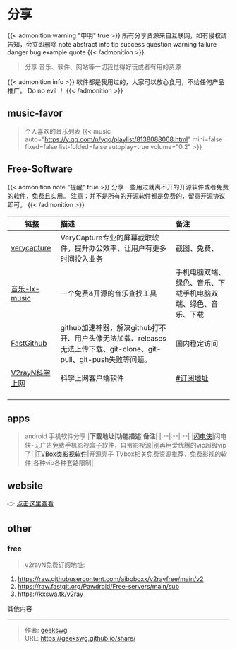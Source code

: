 # 分享

{{< admonition warning "申明" true >}}
所有分享资源来自互联网，如有侵权请告知，会立即删除
note abstract info tip success question warning failure danger bug example quote
{{< /admonition >}}

> 分享 音乐、软件、网站等一切我觉得好玩或者有用的资源

{{< admonition info >}}
软件都是我用过的，大家可以放心食用，不给任何产品推广。
Do no evil ！
{{< /admonition >}}
<!--more-->
## music-favor

> 个人喜欢的音乐列表
{{< music auto="https://y.qq.com/n/yqq/playlist/8138088068.html" mini=false  fixed=false list-folded=false autoplay=true volume="0.2" >}}

## Free-Software

{{< admonition note "提醒" true >}}
分享一些用过就离不开的开源软件或者免费的软件，免费且实用。
注意：并不是所有的开源软件都是免费的，留意开源协议即可。
{{< /admonition >}}

|<center>**链接**</center>| **描述** | **备注** |
|:--|:------|:--|
|[verycapture](https://verycapture.com/cn/download.html)|VeryCapture专业的屏幕截取软件，提升办公效率，让用户有更多时间投入业务|截图、免费、            |
|[音乐-lx-music](https://lxmusic.toside.cn/)|一个免费&开源的音乐查找工具|手机电脑双端、绿色、音乐、下载手机电脑双端、绿色、音乐、下载|
|[FastGithub](https://github.com/dotnetcore/FastGithub/releases)|github加速神器，解决github打不开、用户头像无法加载、releases无法上传下载、git-clone、git-pull、git-push失败等问题。|国内稳定访问|
|[V2rayN科学上网](https://github.com/2dust/v2rayN/releases)|科学上网客户端软件|[#订阅地址](#free)|
|<p style="width:10%"></p>|<p style="width:60%"></p>|<p style="width:30%"></p>|

## apps
> android 手机软件分享
|**下载地址**|**功能描述**|**备注**|
|:--|:--|:--|
|[闪电侠](https://share.weiyun.com/s7FnuI6E)|闪电侠-无广告免费手机影视盒子软件，自带影视源|别再用爱优腾的vip超级vip了|
|[TVBox类影视软件](http://xn--sss604efuw.ga/)|开源壳子 TVbox相关免费资源推荐，免费影视的软件|各种vip各种套路限制|


## website

👉 [点击这里查看](http://geekswg.js.cool/website/ "网站收藏")

## other

### free

> v2rayN免费订阅地址:

1. https://raw.githubusercontent.com/aiboboxx/v2rayfree/main/v2
2. https://raw.fastgit.org/Pawdroid/Free-servers/main/sub
3. https://kxswa.tk/v2ray

其他内容


---

> 作者: [geekswg](https://geekswg.github.io)  
> URL: https://geekswg.github.io/share/  

